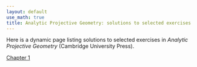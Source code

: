 ```yaml
---
layout: default
use_math: true
title: Analytic Projective Geometry: solutions to selected exercises
---
```


Here is a dynamic page listing solutions to selected exercises in _Analytic Projective Geometry_ (Cambridge University Press).

[Chapter 1](chapter1.html)


